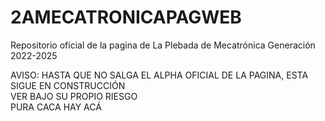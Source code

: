 # 2AMECATRONICAPAGWEB
Repositorio oficial de la pagina de La Plebada de Mecatrónica Generación 2022-2025

AVISO:
HASTA QUE NO SALGA EL ALPHA OFICIAL DE LA PAGINA, ESTA SIGUE EN CONSTRUCCIÓN <br>
VER BAJO SU PROPIO RIESGO<br>
PURA CACA HAY ACÁ<br>

